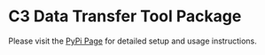 # C3 Data Transfer Tool Package
Please visit the [PyPi Page](https://pypi.org/project/c3-data-transfer-tool-jackdedobb/) for detailed setup and usage instructions.
